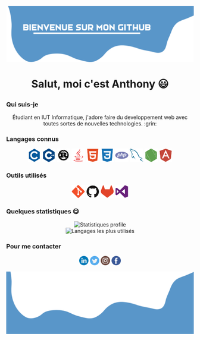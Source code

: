 ![Alt Text](./images/Template/header.png)

# <p align=center>Salut, moi c'est Anthony :smiley:</p>

<h3>Qui suis-je</h3>
<p align="center">Étudiant en IUT Informatique, j'adore faire du developpement web avec toutes sortes de nouvelles technologies. :grin:</p>

### <p>Langages connus</p>
<p align=center>
    <img src="https://github.com/devicons/devicon/blob/master/icons/c/c-plain.svg" width=7% alt="">
    <img src="https://github.com/devicons/devicon/blob/master/icons/cplusplus/cplusplus-plain.svg" width=7% alt="">
    <img src="https://github.com/devicons/devicon/blob/master/icons/rust/rust-plain.svg" width=7% alt="">
    <img src="https://github.com/devicons/devicon/blob/master/icons/java/java-plain.svg" width=7% alt="">
    <img src="https://github.com/devicons/devicon/blob/master/icons/html5/html5-plain.svg" width=7% alt="">
    <img src="https://github.com/devicons/devicon/blob/master/icons/css3/css3-plain.svg" width=7% alt="">
    <img src="https://github.com/devicons/devicon/blob/master/icons/php/php-plain.svg" width=7% alt="">
    <img src="https://github.com/devicons/devicon/blob/master/icons/mysql/mysql-plain.svg" width=7% alt="">
    <img src="https://github.com/devicons/devicon/blob/master/icons/nodejs/nodejs-plain.svg" width=7% alt="">
    <img src="https://github.com/devicons/devicon/blob/master/icons/angularjs/angularjs-plain.svg" width=7% alt="">

</p>

### <p>Outils utilisés</p>
<p align=center>
    <img src="https://github.com/devicons/devicon/blob/master/icons/git/git-plain.svg" width=7% alt="">
    <img src="https://github.com/devicons/devicon/blob/master/icons/github/github-original.svg" width=7% alt="">
    <img src="https://github.com/devicons/devicon/blob/master/icons/gitlab/gitlab-plain.svg" width=7% alt="">
    <img src="https://github.com/devicons/devicon/blob/master/icons/visualstudio/visualstudio-plain.svg" width=7% alt="">
</p>

### <p>Quelques statistiques :yum:</p>
<div align="center">
    <img style="align-items: center" src="https://github-readme-stats.vercel.app/api?username=Anthony-AUDOIN&count_private=true,&show_icons=true,&hide_border=1,&theme=dark" alt="Statistiques profile"> <br>
    <img style="align-items: center" src="https://github-readme-stats.vercel.app/api/top-langs/?username=Anthony-AUDOIN&hide_border=1,&theme=dark" alt="Langages les plus utilisés">
</div>

### <p>Pour me contacter</p>
<p align=center>
    <a href="https://www.linkedin.com/in/anthonyaudoin/"><img src="images/Tools%20Icons/linkedin.png" alt="LinkedIn" width=5%></a>
    <a href="https://twitter.com/Anthony_Audoin"><img src="images/Tools%20Icons/twitter.png" alt="Twitter" width=5%></a>
    <a href="https://www.instagram.com/anthony_audoin/"><img src="images/Tools%20Icons/instagram.png" alt="Instagram" width=5%></a>
    <a href="https://www.facebook.com/audoin.anthony"><img src="images/Tools%20Icons/facebook.png" alt="Facebook" width=5%></a>
</p>

![Alt Text](./images/Template/footer.png)